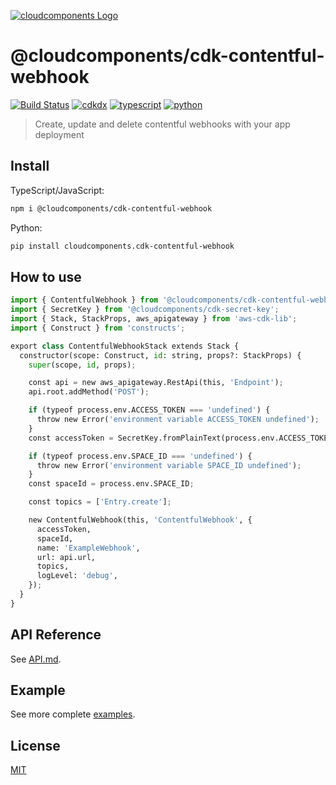 [![cloudcomponents Logo](https://raw.githubusercontent.com/cloudcomponents/cdk-constructs/master/logo.png)](https://github.com/cloudcomponents/cdk-constructs)

# @cloudcomponents/cdk-contentful-webhook

[![Build Status](https://github.com/cloudcomponents/cdk-constructs/workflows/Build/badge.svg)](https://github.com/cloudcomponents/cdk-constructs/actions?query=workflow=Build)
[![cdkdx](https://img.shields.io/badge/buildtool-cdkdx-blue.svg)](https://github.com/hupe1980/cdkdx)
[![typescript](https://img.shields.io/badge/jsii-typescript-blueviolet.svg)](https://www.npmjs.com/package/@cloudcomponents/cdk-contentful-webhook)
[![python](https://img.shields.io/badge/jsii-python-blueviolet.svg)](https://pypi.org/project/cloudcomponents.cdk-contentful-webhook/)

> Create, update and delete contentful webhooks with your app deployment

## Install

TypeScript/JavaScript:

```bash
npm i @cloudcomponents/cdk-contentful-webhook
```

Python:

```bash
pip install cloudcomponents.cdk-contentful-webhook
```

## How to use

```python
import { ContentfulWebhook } from '@cloudcomponents/cdk-contentful-webhook';
import { SecretKey } from '@cloudcomponents/cdk-secret-key';
import { Stack, StackProps, aws_apigateway } from 'aws-cdk-lib';
import { Construct } from 'constructs';

export class ContentfulWebhookStack extends Stack {
  constructor(scope: Construct, id: string, props?: StackProps) {
    super(scope, id, props);

    const api = new aws_apigateway.RestApi(this, 'Endpoint');
    api.root.addMethod('POST');

    if (typeof process.env.ACCESS_TOKEN === 'undefined') {
      throw new Error('environment variable ACCESS_TOKEN undefined');
    }
    const accessToken = SecretKey.fromPlainText(process.env.ACCESS_TOKEN);

    if (typeof process.env.SPACE_ID === 'undefined') {
      throw new Error('environment variable SPACE_ID undefined');
    }
    const spaceId = process.env.SPACE_ID;

    const topics = ['Entry.create'];

    new ContentfulWebhook(this, 'ContentfulWebhook', {
      accessToken,
      spaceId,
      name: 'ExampleWebhook',
      url: api.url,
      topics,
      logLevel: 'debug',
    });
  }
}
```

## API Reference

See [API.md](https://github.com/cloudcomponents/cdk-constructs/tree/master/packages/cdk-contentful-webhook/API.md).

## Example

See more complete [examples](https://github.com/cloudcomponents/cdk-constructs/tree/master/examples).

## License

[MIT](https://github.com/cloudcomponents/cdk-constructs/tree/master/packages/cdk-contentful-webhook/LICENSE)
